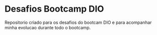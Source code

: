 # Desafios Bootcamp DIO
Repositorio criado para os desafios do bootcam DIO e para acompanhar minha evolucao durante todo o bootcamp.
